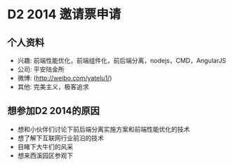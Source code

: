 # D2 2014 邀请票申请

## 个人资料

- 兴趣: 前端性能优化，前端组件化，前后端分离，nodejs，CMD，AngularJS
- 公司: 平安陆金所
- 微博: (http://weibo.com/yatelu1/) 
- 其他: 完美主义，极客追求

## 想参加D2 2014的原因

- 想和小伙伴们讨论下前后端分离实施方案和前端性能优化的技术
- 想了解下互联网行业前沿的技术
- 目睹下大牛们的风采
- 想来西溪园区参观下
